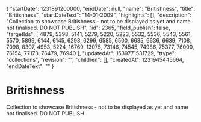 {
  "startDate": 1231891200000, 
  "endDate": null, 
  "name": "Britishness", 
  "title": "Britishness", 
  "startDateText": "14-01-2009", 
  "highlights": [], 
  "description": "Collection to showcase Britishness - not to be displayed as yet and name not finalised. DO NOT PUBLISH", 
  "id": 2365, 
  "field_publish": false, 
  "targetIds": [
    4879, 
    5398, 
    5141, 
    5279, 
    5220, 
    5223, 
    5532, 
    5536, 
    5543, 
    5561, 
    5570, 
    5899, 
    6144, 
    6145, 
    6298, 
    6299, 
    6585, 
    6500, 
    6635, 
    6636, 
    6639, 
    7108, 
    7098, 
    8307, 
    4953, 
    5224, 
    16769, 
    13075, 
    73146, 
    74545, 
    74986, 
    75377, 
    76000, 
    76154, 
    77173, 
    76479, 
    76940
  ], 
  "updatedAt": 1539771531729, 
  "ttype": "collections", 
  "revision": "", 
  "children": [], 
  "createdAt": 1231945445664, 
  "endDateText": ""
}

# Britishness

Collection to showcase Britishness - not to be displayed as yet and name not finalised. DO NOT PUBLISH